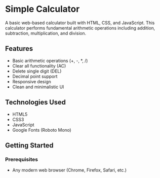 # Simple Calculator

A basic web-based calculator built with HTML, CSS, and JavaScript. This calculator performs fundamental arithmetic operations including addition, subtraction, multiplication, and division.

## Features
- Basic arithmetic operations (+, -, *, /)
- Clear all functionality (AC)
- Delete single digit (DEL)
- Decimal point support
- Responsive design
- Clean and minimalistic UI


## Technologies Used
- HTML5
- CSS3
- JavaScript
- Google Fonts (Roboto Mono)

## Getting Started

### Prerequisites
- Any modern web browser (Chrome, Firefox, Safari, etc.)
